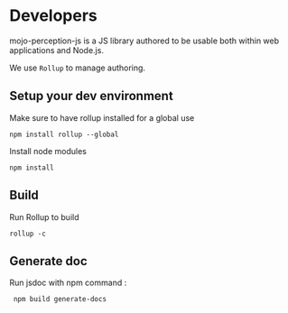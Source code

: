 # Developers

mojo-perception-js is a JS library authored to be usable both within web applications and Node.js.

We use `Rollup` to manage authoring.

## Setup your dev environment

Make sure to have rollup installed for a global use
```
npm install rollup --global
```

Install node modules
```
npm install
```

## Build

Run Rollup to build
```
rollup -c
```


## Generate doc

Run jsdoc with npm command :
```
 npm build generate-docs
```